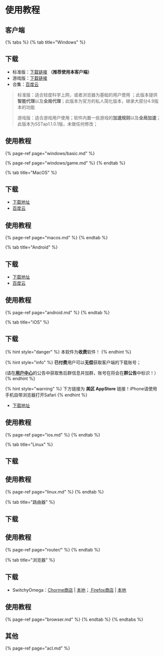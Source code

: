 # 使用教程

## 客户端

{% tabs %}
{% tab title="Windows" %}
## 下载

* 标准版：[下载链接](https://github.com/ZBrettonYe/SSR-Client/releases/download/1.0/ShadowsocksR-win.exe) **（推荐使用本客户端）**
* 游戏版：[下载链接](https://github.com/ZBrettonYe/SSR-Client/releases/download/1.1/SSTAP.exe)
* 合集：[百度云](https://pan.baidu.com/s/1dRxCM_0KCr3pJP5iWNDsvA)

> 标准版：适合轻度科学上网，或者浏览器为基础的用户使用 ；此版本提供**智能代理**以及**全局代理**；此版本为官方的私人简化版本，继承大部分4.9版本的功能
>
> 游戏版：适合游戏用户使用；软件内置一些游戏的**加速规则**以及**全局加速**；此版本为SSTap1.1.0.1版，未做任何修改；

## 使用教程

{% page-ref page="windows/basic.md" %}

{% page-ref page="windows/game.md" %}
{% endtab %}

{% tab title="MacOS" %}
## 下载

* [下载地址](https://github.com/ZBrettonYe/SSR-Client/releases/download/1.1/ShadowsocksX-NG-R8.dmg)
* [百度云](https://pan.baidu.com/s/1dRxCM_0KCr3pJP5iWNDsvA)

##  使用教程

{% page-ref page="macos.md" %}
{% endtab %}

{% tab title="Android" %}
## 下载

* [下载地址](https://github.com/ZBrettonYe/SSR-Client/releases/download/1.1/shadowsocksr.apk)
* [百度云](https://pan.baidu.com/s/1dRxCM_0KCr3pJP5iWNDsvA)​

##  使用教程

{% page-ref page="android.md" %}
{% endtab %}

{% tab title="iOS" %}
## 下载

{% hint style="danger" %}
本软件为**收费**软件！
{% endhint %}

{% hint style="info" %}
**已付费**用户可以**无偿**获取客户端的下载账号；

\(请在[**用户中心**](http://ssr.hentaiworld.cc/)的公告中获取售后群信息并加群，账号在将会在**群公告**中标识！）
{% endhint %}

{% hint style="warning" %}
下方链接为 **美区 AppStore** 链接！iPhone请使用手机自带浏览器打开Safari
{% endhint %}

* [下载地址](https://itunes.apple.com/us/app/shadowrocket/id932747118?mt=8)

##  使用教程

{% page-ref page="ios.md" %}
{% endtab %}

{% tab title="Linux" %}
## 下载

##  使用教程

{% page-ref page="linux.md" %}
{% endtab %}

{% tab title="路由器" %}
## 下载

##  使用教程

{% page-ref page="router/" %}
{% endtab %}

{% tab title="浏览器" %}
## 下载

* SwitchyOmega：[Chorme商店](https://chrome.google.com/webstore/detail/proxy-switchyomega/padekgcemlokbadohgkifijomclgjgif) \| [本地](https://github.com/FelisCatus/SwitchyOmega/releases/download/v2.5.11/SwitchyOmega_Chromium.crx)；[ Firefox商店](https://addons.mozilla.org/en-US/firefox/addon/switchyomega/) \| [本地](https://github.com/FelisCatus/SwitchyOmega/releases/download/v2.5.11/proxy_switchyomega-2.5.11-an.fx.xpi)

##  使用教程

{% page-ref page="browser.md" %}
{% endtab %}
{% endtabs %}

## 其他

{% page-ref page="acl.md" %}

